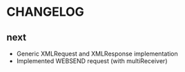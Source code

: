 # CHANGELOG

## next

* Generic XMLRequest and XMLResponse implementation
* Implemented WEBSEND request (with multiReceiver)
